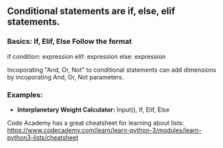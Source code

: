 ## Conditional statements are if, else, elif statements. 

### Basics: If, Elif, Else Follow the format 

if condition: 
  expression 
elif: 
  expression
else: 
  expression 

Incoporating "And, Or, Not" to conditional statements can add dimensions by incoporating And, Or, Not parameters. 

### Examples: 
- **Interplanetary Weight Calculator:** Input(), If, Elif, Else 



Code Academy has a great cheatsheet for learning about lists: 
https://www.codecademy.com/learn/learn-python-3/modules/learn-python3-lists/cheatsheet
